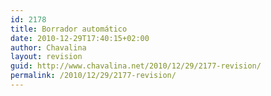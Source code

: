 ```yaml
---
id: 2178
title: Borrador automático
date: 2010-12-29T17:40:15+02:00
author: Chavalina
layout: revision
guid: http://www.chavalina.net/2010/12/29/2177-revision/
permalink: /2010/12/29/2177-revision/
---
```

